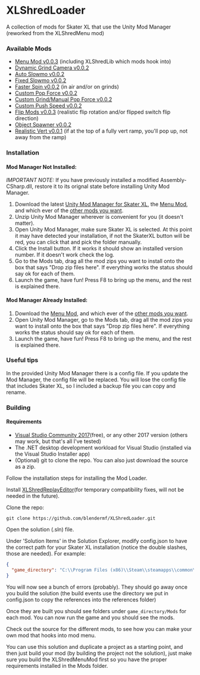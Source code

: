 # XLShredLoader

A collection of mods for Skater XL that use the Unity Mod Manager (reworked from the XLShredMenu mod)

### Available Mods
- [Menu Mod v0.0.3](https://github.com/blendermf/XLShredLoader/releases/download/menu-mod-0.0.3/XLShredMenuMod.zip) (including XLShredLib which mods hook into)
- [Dynamic Grind Camera v0.0.2](https://github.com/blendermf/XLShredLoader/releases/download/0.0.2/XLShredDynamicCamera.zip)
- [Auto Slowmo v0.0.2](https://github.com/blendermf/XLShredLoader/releases/download/0.0.2/XLShredAutoSlowmo.zip)
- [Fixed Slowmo v0.0.2](https://github.com/blendermf/XLShredLoader/releases/download/0.0.2/XLShredFixedSlowmo.zip)
- [Faster Spin v0.0.2](https://github.com/blendermf/XLShredLoader/releases/download/0.0.2/XLShredFasterSpin.zip) (in air and/or on grinds)
- [Custom Pop Force v0.0.2](https://github.com/blendermf/XLShredLoader/releases/download/0.0.2/XLShredPopForce.zip)
- [Custom Grind/Manual Pop Force v0.0.2](https://github.com/blendermf/XLShredLoader/releases/download/0.0.2/XLShredCustomGrindManualPop.zip)
- [Custom Push Speed v0.0.2](https://github.com/blendermf/XLShredLoader/releases/download/0.0.2/XLShredPushSpeed.zip)
- [Flip Mods v0.0.3](https://github.com/blendermf/XLShredLoader/releases/download/xlshredflipmods-0.0.3/XLShredFlipMods.zip) (realistic flip rotation and/or flipped switch flip direction)
- [Object Spawner v0.0.2](https://github.com/blendermf/XLShredLoader/releases/download/0.0.2/XLShredObjectSpawner.zip)
- [Realistic Vert v0.0.1](https://github.com/blendermf/XLShredLoader/releases/download/realistic-vert-0.0.1/XLShredRealisticVert.zip) (if at the top of a fully vert ramp, you'll pop up, not away from the ramp)

### Installation

#### Mod Manager Not Installed:

*IMPORTANT NOTE:* If you have previously installed a modified Assembly-CSharp.dll, restore it to its orignal state before installing Unity Mod Manager.

1. Download the latest [Unity Mod Manager for Skater XL](https://github.com/blendermf/XLShredLoader/releases/download/0.0.2/UnityModManagerSkaterXL.zip), the [Menu Mod](https://github.com/blendermf/XLShredLoader/releases/download/menu-mod-0.0.3/XLShredMenuMod.zip), and which ever of the [other mods you want](https://github.com/blendermf/XLShredLoader#available-mods).
2. Unzip Unity Mod Manager wherever is convenient for you (it doesn't matter).
3. Open Unity Mod Manager, make sure Skater XL is selected. At this point it may have detected your installation, if not the SkaterXL button will be red, you can click that and pick the folder manually.
4. Click the Install button. If it works it should show an installed version number. If it doesn't work check the log.
5. Go to the Mods tab, drag all the mod zips you want to install onto the box that says "Drop zip files here". If everything works the status should say ok for each of them.
6. Launch the game, have fun! Press F8 to bring up the menu, and the rest is explained there.

#### Mod Manager Already Installed:

1.  Download the [Menu Mod](https://github.com/blendermf/XLShredLoader/releases/download/menu-mod-0.0.3/XLShredMenuMod.zip), and which ever of the [other mods you want](https://github.com/blendermf/XLShredLoader#available-mods).
2. Open Unity Mod Manager, go to the Mods tab, drag all the mod zips you want to install onto the box that says "Drop zip files here". If everything works the status should say ok for each of them.
3. Launch the game, have fun! Press F8 to bring up the menu, and the rest is explained there.

### Useful tips

In the provided Unity Mod Manager there is a config file. If you update the Mod Manager, the config file will be replaced. You will lose the config file that includes Skater XL, so I included a backup file you can copy and rename.

### Building

#### Requirements

- [Visual Studio Community 2017](https://visualstudio.microsoft.com/vs/community/)(free), or any other 2017 version (others may work, but that's all I've tested)
- The .NET desktop development workload for Visual Studio (installed via the Visual Studio Installer app)
- (Optional) git to clone the repo. You can also just download the source as a zip.

Follow the installation steps for installing the Mod Loader.

Install [XLShredReplayEditor](https://github.com/DanielKIWI/SkaterXL-Modding/releases/tag/0.0.2)(for temporary compatibility fixes, will not be needed in the future).

Clone the repo:

```
git clone https://github.com/blendermf/XLShredLoader.git
```

Open the solution (.sln) file.

Under 'Solution Items' in the Solution Explorer, modify config.json to have the correct path for your Skater XL installation (notice the double slashes, those are needed). For example:

```json
{
  "game_directory": "C:\\Program Files (x86)\\Steam\\steamapps\\common\\Skater XL"
}
```

You will now see a bunch of errors (probably). They should go away once you build the solution (the build events use the directory we put in config.json to copy the references into the references folder)

Once they are built you should see folders under `game_directory/Mods` for each mod. You can now run the game and you should see the mods.

Check out the source for the different mods, to see how you can make your own mod that hooks into mod menu.

You can use this solution and duplicate a project as a starting point, and then just build your mod (by building the project not the solution), just make sure you build the XLShredMenuMod first so you have the proper requirements installed in the Mods folder.